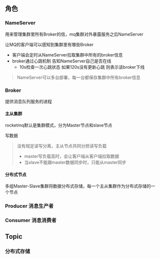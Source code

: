 ## 角色

### NameServer

用来管理集群里所有Broker的信，mq集群对外暴露服务之后NameServer

让MQ的客户端可以感知到集群里有哪些Broker

- 客户端会定时从NameServer拉取集群中所有的broker信息
- broker通过心跳机制 告知NameServer自己是否在线
  - 10s检查一次心跳状态 如果120s没有更新心跳 则表示该broker下线

> NameServer可以多台部署，每一台都保存集群中所有broker信息

### Broker

提供消息队列服务的进程

#### 主从集群

rocketmq默认是集群模式，分为Master节点和slave节点

写数据

> 没有规定读写分离，主从节点共同分担读写负载
>
> - master写负载高时，会让客户端从客户端拉取数据
> - 当slave不能跟master数据同步时，只能从master同步

#### 分布式节点

多组Master-Slave集群将数据分布式存储，每一个主从集群作为分布式存储的一个节点

### Producer 消息生产者



### Consumer 消息消费者

## Topic



### 分布式存储



